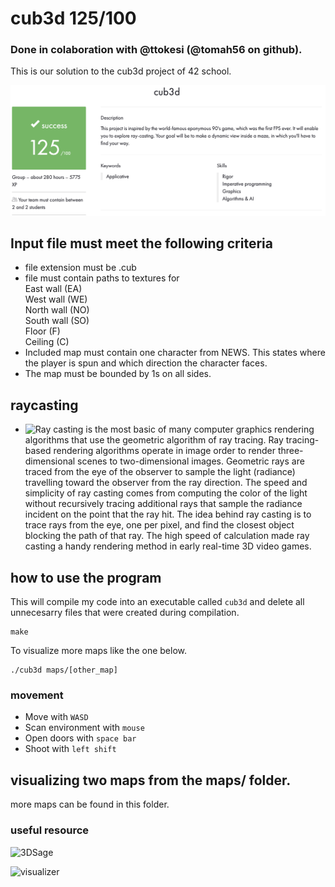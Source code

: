 # cub3d 125/100 
### Done in colaboration with @ttokesi (@tomah56 on github).

This is our solution to the cub3d project of 42 school.<br>

![result](https://github.com/Sirelaw/cub3d/blob/master/readme_addons/Screen%20Shot%202022-08-15%20at%203.25.33%20PM.png)

## Input file must meet the following criteria
- file extension must be .cub
- file must contain paths to textures for <br>
 East wall (EA)<br>
 West wall (WE)<br>
 North wall (NO)<br>
 South wall (SO)<br>
 Floor      (F)<br>
 Ceiling    (C)<br>
- Included map must contain one character from NEWS. This states where the player is spun and which direction the character faces.
- The map must be bounded by 1s on all sides.

## raycasting
- ![Ray casting](https://en.wikipedia.org/wiki/Ray_casting) is the most basic of many computer graphics rendering algorithms that use the geometric algorithm of ray tracing. Ray tracing-based rendering algorithms operate in image order to render three-dimensional scenes to two-dimensional images. Geometric rays are traced from the eye of the observer to sample the light (radiance) travelling toward the observer from the ray direction. The speed and simplicity of ray casting comes from computing the color of the light without recursively tracing additional rays that sample the radiance incident on the point that the ray hit. The idea behind ray casting is to trace rays from the eye, one per pixel, and find the closest object blocking the path of that ray. The high speed of calculation made ray casting a handy rendering method in early real-time 3D video games.

## how to use the program
This will compile my code into an executable called `cub3d` and delete all unnecesarry files that were created during compilation.<br>

```
make
```
To visualize more maps like the one below.<br>

```
./cub3d maps/[other_map]
```
### movement
- Move with ```
 WASD ```
- Scan environment with ```
 mouse ```
- Open doors with ```
 space bar ```
- Shoot with ```
 left shift ```

## visualizing two maps from the maps/ folder.
more maps can be found in this folder.

### useful resource
![3DSage](https://www.youtube.com/watch?v=gYRrGTC7GtA)

![visualizer](https://github.com/Sirelaw/cub3d/blob/master/readme_addons/sample1.gif)